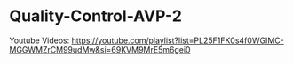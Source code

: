 # Quality-Control-AVP-2

Youtube Videos: https://youtube.com/playlist?list=PL25F1FK0s4f0WGIMC-MGGWMZrCM99udMw&si=69KVM9MrE5m6gei0 

